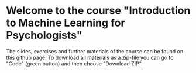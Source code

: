 # Welcome to the course "Introduction to Machine Learning for Psychologists"

The slides, exercises and further materials of the course can be found on this github page. To download all materials as a zip-file you can go to "Code" (green button) and then choose "Download ZIP".
